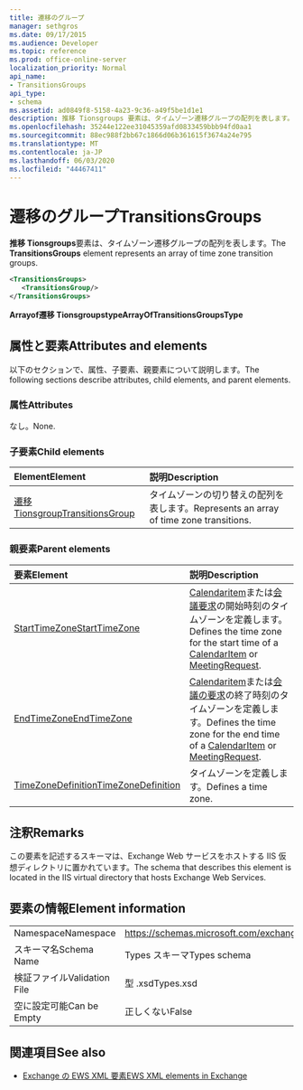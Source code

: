 ```yaml
---
title: 遷移のグループ
manager: sethgros
ms.date: 09/17/2015
ms.audience: Developer
ms.topic: reference
ms.prod: office-online-server
localization_priority: Normal
api_name:
- TransitionsGroups
api_type:
- schema
ms.assetid: ad0849f8-5158-4a23-9c36-a49f5be1d1e1
description: 推移 Tionsgroups 要素は、タイムゾーン遷移グループの配列を表します。
ms.openlocfilehash: 35244e122ee31045359afd0833459bbb94fd0aa1
ms.sourcegitcommit: 88ec988f2bb67c1866d06b361615f3674a24e795
ms.translationtype: MT
ms.contentlocale: ja-JP
ms.lasthandoff: 06/03/2020
ms.locfileid: "44467411"
---
```

# <a name="transitionsgroups"></a><span data-ttu-id="7e80f-103">遷移のグループ</span><span class="sxs-lookup"><span data-stu-id="7e80f-103">TransitionsGroups</span></span>

<span data-ttu-id="7e80f-104">**推移 Tionsgroups**要素は、タイムゾーン遷移グループの配列を表します。</span><span class="sxs-lookup"><span data-stu-id="7e80f-104">The **TransitionsGroups** element represents an array of time zone transition groups.</span></span> 
  
```XML
<TransitionsGroups>
   <TransitionsGroup/>
</TransitionsGroups>
```

 <span data-ttu-id="7e80f-105">**Arrayof遷移 Tionsgroupstype**</span><span class="sxs-lookup"><span data-stu-id="7e80f-105">**ArrayOfTransitionsGroupsType**</span></span>
## <a name="attributes-and-elements"></a><span data-ttu-id="7e80f-106">属性と要素</span><span class="sxs-lookup"><span data-stu-id="7e80f-106">Attributes and elements</span></span>

<span data-ttu-id="7e80f-107">以下のセクションで、属性、子要素、親要素について説明します。</span><span class="sxs-lookup"><span data-stu-id="7e80f-107">The following sections describe attributes, child elements, and parent elements.</span></span>
  
### <a name="attributes"></a><span data-ttu-id="7e80f-108">属性</span><span class="sxs-lookup"><span data-stu-id="7e80f-108">Attributes</span></span>

<span data-ttu-id="7e80f-109">なし。</span><span class="sxs-lookup"><span data-stu-id="7e80f-109">None.</span></span>
  
### <a name="child-elements"></a><span data-ttu-id="7e80f-110">子要素</span><span class="sxs-lookup"><span data-stu-id="7e80f-110">Child elements</span></span>

|<span data-ttu-id="7e80f-111">**Element**</span><span class="sxs-lookup"><span data-stu-id="7e80f-111">**Element**</span></span>|<span data-ttu-id="7e80f-112">**説明**</span><span class="sxs-lookup"><span data-stu-id="7e80f-112">**Description**</span></span>|
|:-----|:-----|
|[<span data-ttu-id="7e80f-113">遷移 Tionsgroup</span><span class="sxs-lookup"><span data-stu-id="7e80f-113">TransitionsGroup</span></span>](transitionsgroup.md) <br/> |<span data-ttu-id="7e80f-114">タイムゾーンの切り替えの配列を表します。</span><span class="sxs-lookup"><span data-stu-id="7e80f-114">Represents an array of time zone transitions.</span></span>  <br/> |
   
### <a name="parent-elements"></a><span data-ttu-id="7e80f-115">親要素</span><span class="sxs-lookup"><span data-stu-id="7e80f-115">Parent elements</span></span>

|<span data-ttu-id="7e80f-116">**要素**</span><span class="sxs-lookup"><span data-stu-id="7e80f-116">**Element**</span></span>|<span data-ttu-id="7e80f-117">**説明**</span><span class="sxs-lookup"><span data-stu-id="7e80f-117">**Description**</span></span>|
|:-----|:-----|
|[<span data-ttu-id="7e80f-118">StartTimeZone</span><span class="sxs-lookup"><span data-stu-id="7e80f-118">StartTimeZone</span></span>](starttimezone.md) <br/> |<span data-ttu-id="7e80f-119">[Calendaritem](calendaritem.md)または[会議要求](meetingrequest.md)の開始時刻のタイムゾーンを定義します。</span><span class="sxs-lookup"><span data-stu-id="7e80f-119">Defines the time zone for the start time of a [CalendarItem](calendaritem.md) or [MeetingRequest](meetingrequest.md).</span></span>  <br/> |
|[<span data-ttu-id="7e80f-120">EndTimeZone</span><span class="sxs-lookup"><span data-stu-id="7e80f-120">EndTimeZone</span></span>](endtimezone.md) <br/> |<span data-ttu-id="7e80f-121">[Calendaritem](calendaritem.md)または[会議の要求](meetingrequest.md)の終了時刻のタイムゾーンを定義します。</span><span class="sxs-lookup"><span data-stu-id="7e80f-121">Defines the time zone for the end time of a [CalendarItem](calendaritem.md) or [MeetingRequest](meetingrequest.md).</span></span>  <br/> |
|[<span data-ttu-id="7e80f-122">TimeZoneDefinition</span><span class="sxs-lookup"><span data-stu-id="7e80f-122">TimeZoneDefinition</span></span>](timezonedefinition.md) <br/> |<span data-ttu-id="7e80f-123">タイムゾーンを定義します。</span><span class="sxs-lookup"><span data-stu-id="7e80f-123">Defines a time zone.</span></span>  <br/> |
   
## <a name="remarks"></a><span data-ttu-id="7e80f-124">注釈</span><span class="sxs-lookup"><span data-stu-id="7e80f-124">Remarks</span></span>

<span data-ttu-id="7e80f-125">この要素を記述するスキーマは、Exchange Web サービスをホストする IIS 仮想ディレクトリに置かれています。</span><span class="sxs-lookup"><span data-stu-id="7e80f-125">The schema that describes this element is located in the IIS virtual directory that hosts Exchange Web Services.</span></span>
  
## <a name="element-information"></a><span data-ttu-id="7e80f-126">要素の情報</span><span class="sxs-lookup"><span data-stu-id="7e80f-126">Element information</span></span>

|||
|:-----|:-----|
|<span data-ttu-id="7e80f-127">Namespace</span><span class="sxs-lookup"><span data-stu-id="7e80f-127">Namespace</span></span>  <br/> |https://schemas.microsoft.com/exchange/services/2006/types  <br/> |
|<span data-ttu-id="7e80f-128">スキーマ名</span><span class="sxs-lookup"><span data-stu-id="7e80f-128">Schema Name</span></span>  <br/> |<span data-ttu-id="7e80f-129">Types スキーマ</span><span class="sxs-lookup"><span data-stu-id="7e80f-129">Types schema</span></span>  <br/> |
|<span data-ttu-id="7e80f-130">検証ファイル</span><span class="sxs-lookup"><span data-stu-id="7e80f-130">Validation File</span></span>  <br/> |<span data-ttu-id="7e80f-131">型 .xsd</span><span class="sxs-lookup"><span data-stu-id="7e80f-131">Types.xsd</span></span>  <br/> |
|<span data-ttu-id="7e80f-132">空に設定可能</span><span class="sxs-lookup"><span data-stu-id="7e80f-132">Can be Empty</span></span>  <br/> |<span data-ttu-id="7e80f-133">正しくない</span><span class="sxs-lookup"><span data-stu-id="7e80f-133">False</span></span>  <br/> |
   
## <a name="see-also"></a><span data-ttu-id="7e80f-134">関連項目</span><span class="sxs-lookup"><span data-stu-id="7e80f-134">See also</span></span>



- [<span data-ttu-id="7e80f-135">Exchange の EWS XML 要素</span><span class="sxs-lookup"><span data-stu-id="7e80f-135">EWS XML elements in Exchange</span></span>](ews-xml-elements-in-exchange.md)

